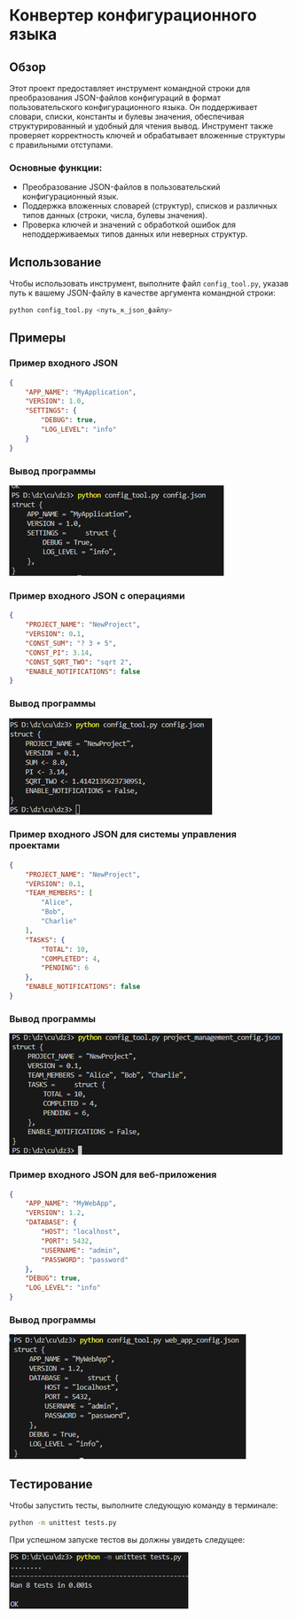 # Конвертер конфигурационного языка

## Обзор

Этот проект предоставляет инструмент командной строки для преобразования JSON-файлов конфигураций в формат пользовательского конфигурационного языка. Он поддерживает словари, списки, константы и булевы значения, обеспечивая структурированный и удобный для чтения вывод. Инструмент также проверяет корректность ключей и обрабатывает вложенные структуры с правильными отступами.

### Основные функции:
- Преобразование JSON-файлов в пользовательский конфигурационный язык.
- Поддержка вложенных словарей (структур), списков и различных типов данных (строки, числа, булевы значения).
- Проверка ключей и значений с обработкой ошибок для неподдерживаемых типов данных или неверных структур.

## Использование

Чтобы использовать инструмент, выполните файл `config_tool.py`, указав путь к вашему JSON-файлу в качестве аргумента командной строки:
```bash
python config_tool.py <путь_к_json_файлу>
```
## Примеры 
### Пример входного JSON
```json
{
    "APP_NAME": "MyApplication",
    "VERSION": 1.0,
    "SETTINGS": {
        "DEBUG": true,
        "LOG_LEVEL": "info"
    }
}
```
### Вывод программы

![alt text](./imgs/image-1.png)

### Пример входного JSON с операциями
```json
{
    "PROJECT_NAME": "NewProject",
    "VERSION": 0.1,
    "CONST_SUM": "? 3 + 5",
    "CONST_PI": 3.14,
    "CONST_SQRT_TWO": "sqrt 2",
    "ENABLE_NOTIFICATIONS": false
}
```
### Вывод программы

![alt text](./imgs/image-2.png)

### Пример входного JSON для системы управления проектами
```json
{
    "PROJECT_NAME": "NewProject",
    "VERSION": 0.1,
    "TEAM_MEMBERS": [
        "Alice",
        "Bob",
        "Charlie"
    ],
    "TASKS": {
        "TOTAL": 10,
        "COMPLETED": 4,
        "PENDING": 6
    },
    "ENABLE_NOTIFICATIONS": false
}

```
### Вывод программы

![alt text](./imgs/image-3.png)

### Пример входного JSON для веб-приложения
```json
{
    "APP_NAME": "MyWebApp",
    "VERSION": 1.2,
    "DATABASE": {
        "HOST": "localhost",
        "PORT": 5432,
        "USERNAME": "admin",
        "PASSWORD": "password"
    },
    "DEBUG": true,
    "LOG_LEVEL": "info"
}

```
### Вывод программы

![alt text](./imgs/image-4.png)

## Тестирование

Чтобы запустить тесты, выполните следующую команду в терминале:
```bash
python -m unittest tests.py
```
При успешном запуске тестов вы должны увидеть следущее:

![alt text](./imgs/image.png)

